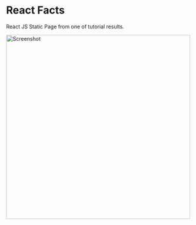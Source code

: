 # React Facts 

React JS Static Page from one of tutorial results.

<img width="500" alt="Screenshot" src="https://github.com/user-attachments/assets/8d213289-5409-4a09-877d-dd475d5e8b04" />
